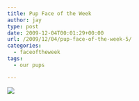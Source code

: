 ```yaml
---
title: Pup Face of the Week
author: jay
type: post
date: 2009-12-04T00:01:29+00:00
url: /2009/12/04/pup-face-of-the-week-5/
categories:
  - faceoftheweek
tags:
  - our pups

---
```

[![][1]][2]

 [1]: https://photos.smugmug.com/Pets/Pup-Face-of-the-Week/DSC7900/731045674_JayTT-M.jpg
 [2]: http://photos.rambleon.org/Pets/Pup-Face-of-the-Week/7799105_M5vaB/1/#731045674_JayTT-A-LB